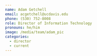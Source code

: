 ```yaml
---
name: Adam Getchell
email: acgetchell@ucdavis.edu
phone: (530) 752-8008
role: Director of Information Technology
pronouns: he/him
image: /media/team/adam_pic
categories:
  - director
  - current
---
```

